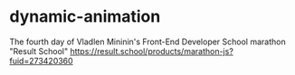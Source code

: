 # dynamic-animation
The fourth day of Vladlen Mininin's Front-End Developer School marathon "Result School" https://result.school/products/marathon-js?fuid=273420360
